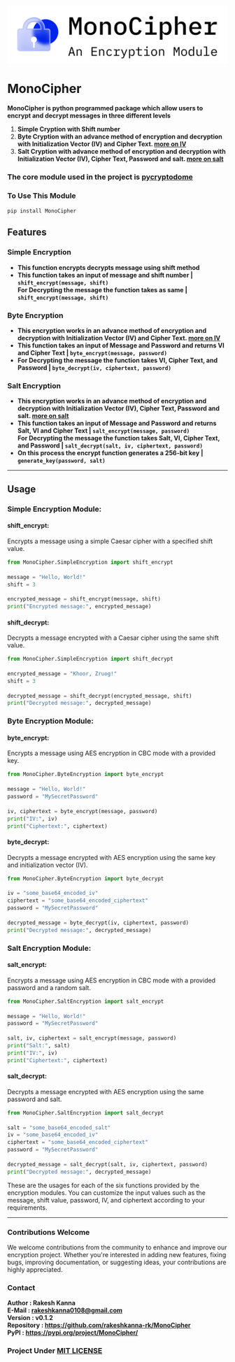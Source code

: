 ![MonoCipher](MonoCipher.png)
  
# MonoCipher
**MonoCipher is python programmed package which allow users to encrypt and decrypt messages in three different levels**  
1. **Simple Cryption with Shift number**  
2. **Byte Cryption with an advance method of encryption and decryption with Initialization Vector (IV) and Cipher Text. [more on IV](https://en.wikipedia.org/wiki/Initialization_vector)**  
3. **Salt Cryption with advance method of encryption and decryption with Initialization Vector (IV), Cipher Text, Password and salt. [more on salt](https://en.wikipedia.org/wiki/Salt_(cryptography)#:~:text=In%20cryptography%2C%20a%20salt%20is,needed%20for%20a%20successful%20attack.)**  

### The core module used in the project is [pycryptodome](https://pypi.org/project/pycryptodome/)

### To Use This Module
```terminal
pip install MonoCipher
```
## Features
  
### Simple Encryption
- **This function encrypts decrypts message using shift method**  
- **This function takes an input of message and shift number | `shift_encrypt(message, shift)`**  
**For Decrypting the message the function takes as same | `shift_encrypt(message, shift)`**
  
### Byte Encryption  
- **This encryption works in an advance method of encryption and decryption with Initialization Vector (IV) and Cipher Text. [more on IV](https://en.wikipedia.org/wiki/Initialization_vector)**  
- **This function takes an input of Message and Password and returns VI and Cipher Text | `byte_encrypt(message, password)`**  
- **For Decrypting the message the function takes VI, Cipher Text, and Password | `byte_decrypt(iv, ciphertext, password)`**  
  
### Salt Encryption  
- **This encryption works in an advance method of encryption and decryption with Initialization Vector (IV), Cipher Text, Password and salt. [more on salt](https://en.wikipedia.org/wiki/Salt_(cryptography)#:~:text=In%20cryptography%2C%20a%20salt%20is,needed%20for%20a%20successful%20attack.)**  
- **This function takes an input of Message and Password and returns Salt, VI and Cipher Text | `salt_encrypt(message, password)`**  
**For Decrypting the message the function takes Salt, VI, Cipher Text, and Password | `salt_decrypt(salt, iv, ciphertext, password)`**  
- **On this process the encrypt function generates a 256-bit key | `generate_key(password, salt)`**  
  
---
  
## Usage  
  
### Simple Encryption Module:  
  
#### shift_encrypt:  
Encrypts a message using a simple Caesar cipher with a specified shift value.  
  
```python
from MonoCipher.SimpleEncryption import shift_encrypt

message = "Hello, World!"
shift = 3

encrypted_message = shift_encrypt(message, shift)
print("Encrypted message:", encrypted_message)
```
  
#### shift_decrypt:  
Decrypts a message encrypted with a Caesar cipher using the same shift value.
  
```python
from MonoCipher.SimpleEncryption import shift_decrypt

encrypted_message = "Khoor, Zruog!"
shift = 3

decrypted_message = shift_decrypt(encrypted_message, shift)
print("Decrypted message:", decrypted_message)
```
  
### Byte Encryption Module:  
  
#### byte_encrypt:  
Encrypts a message using AES encryption in CBC mode with a provided key.
  
```python
from MonoCipher.ByteEncryption import byte_encrypt

message = "Hello, World!"
password = "MySecretPassword"

iv, ciphertext = byte_encrypt(message, password)
print("IV:", iv)
print("Ciphertext:", ciphertext)
```
  
#### byte_decrypt:  
Decrypts a message encrypted with AES encryption using the same key and initialization vector (IV).
  
```python
from MonoCipher.ByteEncryption import byte_decrypt
  
iv = "some_base64_encoded_iv"
ciphertext = "some_base64_encoded_ciphertext"
password = "MySecretPassword"

decrypted_message = byte_decrypt(iv, ciphertext, password)
print("Decrypted message:", decrypted_message)
```
  
### Salt Encryption Module:  
  
#### salt_encrypt:  
Encrypts a message using AES encryption in CBC mode with a provided password and a random salt.
  
```python
from MonoCipher.SaltEncryption import salt_encrypt

message = "Hello, World!"
password = "MySecretPassword"

salt, iv, ciphertext = salt_encrypt(message, password)
print("Salt:", salt)
print("IV:", iv)
print("Ciphertext:", ciphertext)
```
  
#### salt_decrypt:  
Decrypts a message encrypted with AES encryption using the same password and salt.
  
```python
from MonoCipher.SaltEncryption import salt_decrypt

salt = "some_base64_encoded_salt"
iv = "some_base64_encoded_iv"
ciphertext = "some_base64_encoded_ciphertext"
password = "MySecretPassword"

decrypted_message = salt_decrypt(salt, iv, ciphertext, password)
print("Decrypted message:", decrypted_message)
```
  
These are the usages for each of the six functions provided by the encryption modules. You can customize the input values such as the message, shift value, password, IV, and ciphertext according to your requirements.
    
---
  
### Contributions Welcome
  
We welcome contributions from the community to enhance and improve our encryption project. Whether you're interested in adding new features, fixing bugs, improving documentation, or suggesting ideas, your contributions are highly appreciated.
  
### Contact  
**Author : Rakesh Kanna**  
**E-Mail : rakeshkanna0108@gmail.com**  
**Version : v0.1.2**  
**Repository : https://github.com/rakeshkanna-rk/MonoCipher**  
**PyPI : https://pypi.org/project/MonoCipher/**  
    
### Project Under [MIT LICENSE](LICENSE)  
